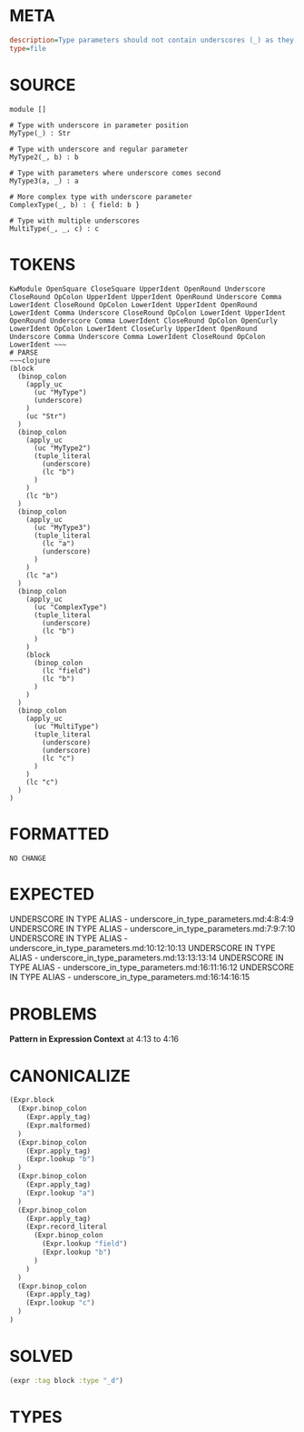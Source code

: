 # META
~~~ini
description=Type parameters should not contain underscores (_) as they represent 'I don't care' types, which doesn't make sense when declaring a type.
type=file
~~~
# SOURCE
~~~roc
module []

# Type with underscore in parameter position
MyType(_) : Str

# Type with underscore and regular parameter
MyType2(_, b) : b

# Type with parameters where underscore comes second
MyType3(a, _) : a

# More complex type with underscore parameter
ComplexType(_, b) : { field: b }

# Type with multiple underscores
MultiType(_, _, c) : c
~~~
# TOKENS
~~~text
KwModule OpenSquare CloseSquare UpperIdent OpenRound Underscore CloseRound OpColon UpperIdent UpperIdent OpenRound Underscore Comma LowerIdent CloseRound OpColon LowerIdent UpperIdent OpenRound LowerIdent Comma Underscore CloseRound OpColon LowerIdent UpperIdent OpenRound Underscore Comma LowerIdent CloseRound OpColon OpenCurly LowerIdent OpColon LowerIdent CloseCurly UpperIdent OpenRound Underscore Comma Underscore Comma LowerIdent CloseRound OpColon LowerIdent ~~~
# PARSE
~~~clojure
(block
  (binop_colon
    (apply_uc
      (uc "MyType")
      (underscore)
    )
    (uc "Str")
  )
  (binop_colon
    (apply_uc
      (uc "MyType2")
      (tuple_literal
        (underscore)
        (lc "b")
      )
    )
    (lc "b")
  )
  (binop_colon
    (apply_uc
      (uc "MyType3")
      (tuple_literal
        (lc "a")
        (underscore)
      )
    )
    (lc "a")
  )
  (binop_colon
    (apply_uc
      (uc "ComplexType")
      (tuple_literal
        (underscore)
        (lc "b")
      )
    )
    (block
      (binop_colon
        (lc "field")
        (lc "b")
      )
    )
  )
  (binop_colon
    (apply_uc
      (uc "MultiType")
      (tuple_literal
        (underscore)
        (underscore)
        (lc "c")
      )
    )
    (lc "c")
  )
)
~~~
# FORMATTED
~~~roc
NO CHANGE
~~~
# EXPECTED
UNDERSCORE IN TYPE ALIAS - underscore_in_type_parameters.md:4:8:4:9
UNDERSCORE IN TYPE ALIAS - underscore_in_type_parameters.md:7:9:7:10
UNDERSCORE IN TYPE ALIAS - underscore_in_type_parameters.md:10:12:10:13
UNDERSCORE IN TYPE ALIAS - underscore_in_type_parameters.md:13:13:13:14
UNDERSCORE IN TYPE ALIAS - underscore_in_type_parameters.md:16:11:16:12
UNDERSCORE IN TYPE ALIAS - underscore_in_type_parameters.md:16:14:16:15
# PROBLEMS
**Pattern in Expression Context**
at 4:13 to 4:16

# CANONICALIZE
~~~clojure
(Expr.block
  (Expr.binop_colon
    (Expr.apply_tag)
    (Expr.malformed)
  )
  (Expr.binop_colon
    (Expr.apply_tag)
    (Expr.lookup "b")
  )
  (Expr.binop_colon
    (Expr.apply_tag)
    (Expr.lookup "a")
  )
  (Expr.binop_colon
    (Expr.apply_tag)
    (Expr.record_literal
      (Expr.binop_colon
        (Expr.lookup "field")
        (Expr.lookup "b")
      )
    )
  )
  (Expr.binop_colon
    (Expr.apply_tag)
    (Expr.lookup "c")
  )
)
~~~
# SOLVED
~~~clojure
(expr :tag block :type "_d")
~~~
# TYPES
~~~roc
~~~
